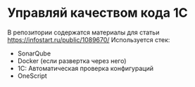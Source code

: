 # Управляй качеством кода 1С

В репозитории содержатся материалы для статьи https://infostart.ru/public/1089670/
Используется стек:
* SonarQube
* Docker (если развертка через него)
* 1С: Автоматическая проверка конфигураций
* OneScript
